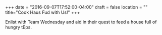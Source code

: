 +++
date = "2016-09-07T17:52:00-04:00"
draft = false
location = ""
title="Cook Haus Fud with Us!"
+++

Enlist with Team Wednesday and aid in their quest to feed a house full of hungry tEps.
